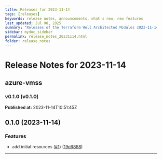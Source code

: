 ```yaml
---
title: Releases for 2023-11-14
tags: [releases]
keywords: release notes, announcements, what's new, new features
last_updated: Jul 08, 2025
summary: "Releases of the Terraform Well Architected Modules 2023-11-14"
sidebar: mydoc_sidebar
permalink: release_notes_20231114.html
folder: release_notes
---
```


# Release Notes for 2023-11-14

## azure-vmss
### v0.1.0 (v0.1.0)
**Published at:** 2023-11-14T10:51:45Z

## 0.1.0 (2023-11-14)


### Features

* add initial resources ([#1](https://github.com/CloudNationHQ/terraform-azure-vmss/issues/1)) ([19d6888](https://github.com/CloudNationHQ/terraform-azure-vmss/commit/19d6888be2826993d821dba582e0eb2efdef8aa2))

---

